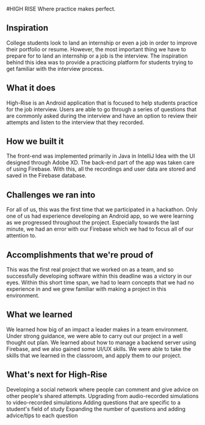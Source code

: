 #HIGH RISE
Where practice makes perfect.


## Inspiration
College students look to land an internship or even a job in order to improve their portfolio or resume. However, the most important thing we have to prepare for to land an internship or a job is the interview. The inspiration behind this idea was to provide a practicing platform for students trying to get familiar with the interview process.

## What it does
High-Rise is an Android application that is focused to help students practice for the job interview. Users are able to go through a series of questions that are commonly asked during the interview and have an option to review their attempts and listen to the interview that they recorded.

## How we built it
The front-end was implemented primarily in Java in IntelliJ Idea with the UI designed through Adobe XD. The back-end part of the app was taken care of using Firebase. With this, all the recordings and user data are stored and saved in the Firebase database.

## Challenges we ran into
For all of us, this was the first time that we participated in a hackathon. Only one of us had experience developing an Android app, so we were learning as we progressed throughout the project. Especially towards the last minute, we had an error with our Firebase which we had to focus all of our attention to.

## Accomplishments that we're proud of
This was the first real project that we worked on as a team, and so successfully developing software within this deadline was a victory in our eyes. Within this short time span, we had to learn concepts that we had no experience in and we grew familiar with making a project in this environment.

## What we learned
We learned how big of an impact a leader makes in a team environment. Under strong guidance, we were able to carry out our project in a well thought out plan. We learned about how to manage a backend server using Firebase, and we also gained some UI/UX skills. We were able to take the skills that we learned in the classroom, and apply them to our project.

## What's next for High-Rise
Developing a social network where people can comment and give advice on other people's shared attempts.
Upgrading from audio-recorded simulations to video-recorded simulations
Adding questions that are specific to a student's field of study
Expanding the number of questions and adding advice/tips to each question

